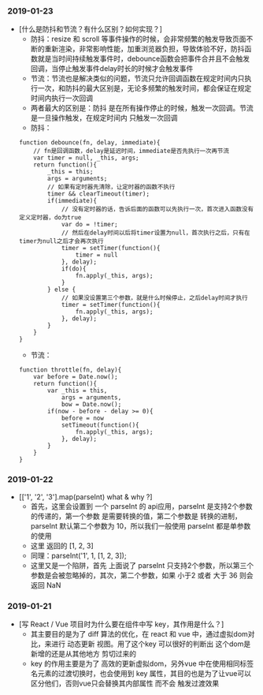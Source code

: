 ### 2019-01-23
* [什么是防抖和节流？有什么区别？如何实现？]
    * 防抖：resize 和 scroll 等事件操作的时候，会非常频繁的触发导致页面不断的重新渲染，非常影响性能，加重浏览器负担，导致体验不好，防抖函数就是当时间持续触发事件时，debounce函数会把事件合并且不会触发回调，当停止触发事件delay时长的时候才会触发事件
    * 节流：节流也是解决类似的问题，节流只允许回调函数在规定时间内只执行一次，和防抖的最大区别是，无论多频繁的触发时间，都会保证在规定时间内执行一次回调
    * 两者最大的区别是：防抖 是在所有操作停止的时候，触发一次回调。节流是一旦操作触发，在规定时间内 只触发一次回调
    * 防抖：
    ```
    function debounce(fn, delay, immediate){
        // fn是回调函数，delay是延迟时间，immediate是否先执行一次再节流
        var timer = null, _this, args;
        return function(){
            _this = this;
            args = arguments;
            // 如果有定时器先清除，让定时器的函数不执行
            timer && clearTimeout(timer);
            if(immediate){
                // 没有定时器的话，告诉后面的函数可以先执行一次，首次进入函数没有定义定时器，do为true
                var do = !timer;
                // 然后在delay时间以后将timer设置为null，首次执行之后，只有在timer为null之后才会再次执行
                timer = setTimer(function(){
                    timer = null
                }, delay);
                if(do){
                    fn.apply(_this, args);
                }
            } else {
                // 如果没设置第三个参数，就是什么时候停止，之后delay时间才执行
                timer = setTimer(function(){
                    fn.apply(_this, args);
                }, delay);
            }
        }
    }
    ```
    * 节流：
    ```
    function throttle(fn, delay){
        var before = Date.now();
        return function(){
            var _this = this,
                args = arguments,
                bow = Date.now();
            if(now - before - delay >= 0){
                before = now
                setTimeout(function(){
                    fn.apply(_this, args);
                }, delay);
            }
        }
    }
    ```

### 2019-01-22
* [['1', '2', '3'].map(parseInt) what & why ?]
    * 首先，这里会设置到  一个 parseInt 的 api应用，parseInt 是支持2个参数的传递的，第一个参数 是需要转换的值，第二个参数是 转换的进制，parseInt 默认第二个参数为 10，所以我们一般使用 parseInt  都是单参数的使用
    * 这里 返回的  [1, 2, 3]
    * 同理：parseInt('1', 1, [1, 2, 3]);
    * 这里又是一个陷阱，首先 上面说了 parseInt 只支持2个参数，所以第三个参数是会被忽略掉的，其次，第二个参数，如果 小于2 或者 大于 36 则会 返回 NaN

### 2019-01-21
* [写 React / Vue 项目时为什么要在组件中写 key，其作用是什么？]
    * 其主要目的是为了 diff 算法的优化，在 react 和 vue 中，通过虚拟dom对比，来进行 动态更新 视图。用了这个key 可以很好的判断出  这个dom是新增的还是从其他地方 剪切过来的
    * key 的作用主要是为了 高效的更新虚拟dom，另外vue 中在使用相同标签名元素的过渡切换时，也会使用到 key 属性，其目的也是为了让vue可以区分他们，否则vue只会替换其内部属性 而不会 触发过渡效果